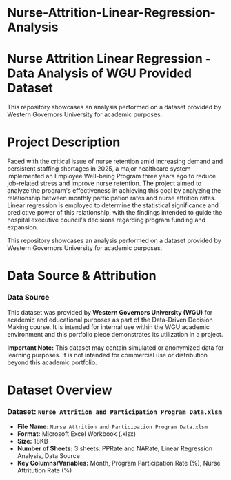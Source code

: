 # Nurse-Attrition-Linear-Regression-Analysis

# Nurse Attrition Linear Regression - Data Analysis of WGU Provided Dataset

This repository showcases an analysis performed on a dataset provided by Western Governors University for academic purposes. 

# Project Description
Faced with the critical issue of nurse retention amid increasing demand and persistent staffing shortages in 2025, a major healthcare system implemented an Employee Well-being Program three years ago to reduce job-related stress and improve nurse retention. The project aimed to analyze the program's effectiveness in achieving this goal by analyzing the relationship between monthly participation rates and nurse attrition rates. Linear regression is employed to determine the statistical significance and predictive power of this relationship, with the findings intended to guide the hospital executive council's decisions regarding program funding and expansion.

This repository showcases an analysis performed on a dataset provided by Western Governors University for academic purposes. 

# Data Source & Attribution

### Data Source

This dataset was provided by **Western Governors University (WGU)** for academic and educational purposes as part of the Data-Driven Decision Making course. It is intended for internal use within the WGU academic environment and this portfolio piece demonstrates its utilization in a project.

**Important Note:** This dataset may contain simulated or anonymized data for learning purposes. It is not intended for commercial use or distribution beyond this academic portfolio.


# Dataset Overview
### Dataset: `Nurse Attrition and Participation Program Data.xlsm`

* **File Name:** `Nurse Attrition and Participation Program Data.xlsm`
* **Format:** Microsoft Excel Workbook (.xlsx)
* **Size:** 18KB
* **Number of Sheets:** 3 sheets: PPRate and NARate, Linear Regression Analysis, Data Source
* **Key Columns/Variables:** Month, Program Participation Rate (%), Nurse    Attritution Rate    (%)
